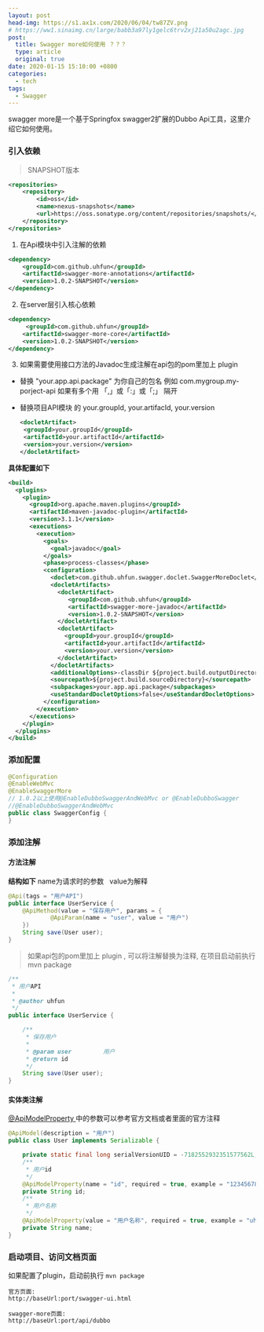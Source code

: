 ```yaml
---
layout: post
head-img: https://s1.ax1x.com/2020/06/04/tw87ZV.png
# https://ww1.sinaimg.cn/large/babb3a97ly1gelc6trv2xj21a50u2agc.jpg
post: 
  title: Swagger more如何使用 ？？？
  type: article
  original: true
date: 2020-01-15 15:10:00 +0800
categories: 
  - tech
tags: 
  - Swagger
---
```

swagger more是一个基于Springfox swagger2扩展的Dubbo Api工具，这里介绍它如何使用。

### 引入依赖
> SNAPSHOT版本

```xml
<repositories>
    <repository>
        <id>oss</id>
        <name>nexus-snapshots</name>
        <url>https://oss.sonatype.org/content/repositories/snapshots/</url>
    </repository>
</repositories>
```
1. 在Api模块中引入注解的依赖

```xml
<dependency>
    <groupId>com.github.uhfun</groupId>
    <artifactId>swagger-more-annotations</artifactId>
    <version>1.0.2-SNAPSHOT</version>
</dependency>
```
2. 在server层引入核心依赖

```xml
<dependency>
     <groupId>com.github.uhfun</groupId>
    <artifactId>swagger-more-core</artifactId>
    <version>1.0.2-SNAPSHOT</version>
</dependency>
```
3. 如果需要使用接口方法的Javadoc生成注解在api包的pom里加上 plugin    
- 替换 "your.app.api.package" 为你自己的包名
  例如 com.mygroup.my-porject-api
  如果有多个用 「,」或「:」或「;」 隔开
- 替换项目API模块 的 your.groupId, your.artifacId, your.version

   ````xml
   <docletArtifact>
   	<groupId>your.groupId</groupId>
   	<artifactId>your.artifactId</artifactId>   
   	<version>your.version</version>
   </docletArtifact>
   ````

**具体配置如下**
```xml
<build>
  <plugins>
    <plugin>
      <groupId>org.apache.maven.plugins</groupId>
      <artifactId>maven-javadoc-plugin</artifactId>
      <version>3.1.1</version>
      <executions>
        <execution>
          <goals>
            <goal>javadoc</goal>
          </goals>
          <phase>process-classes</phase>
          <configuration>
            <doclet>com.github.uhfun.swagger.doclet.SwaggerMoreDoclet</doclet>
            <docletArtifacts>
              <docletArtifact>
                 <groupId>com.github.uhfun</groupId>
                 <artifactId>swagger-more-javadoc</artifactId>
                 <version>1.0.2-SNAPSHOT</version>
              </docletArtifact>
              <docletArtifact>
                <groupId>your.groupId</groupId>
                <artifactId>your.artifactId</artifactId>
                <version>your.version</version>
              </docletArtifact>
            </docletArtifacts>
            <additionalOptions>-classDir ${project.build.outputDirectory}</additionalOptions>
            <sourcepath>${project.build.sourceDirectory}</sourcepath>
            <subpackages>your.app.api.package</subpackages>
            <useStandardDocletOptions>false</useStandardDocletOptions>
          </configuration>
        </execution>
      </executions>
    </plugin>
  </plugins>
</build>
```

### 添加配置
```java
@Configuration
@EnableWebMvc
@EnableSwaggerMore
// 1.0.2以上使用@EnableDubboSwaggerAndWebMvc or @EnableDubboSwagger
//@EnableDubboSwaggerAndWebMvc
public class SwaggerConfig {
}
```

### 添加注解
#### 方法注解
**结构如下**
name为请求时的参数   value为解释

```java
@Api(tags = "用户API")
public interface UserService {
    @ApiMethod(value = "保存用户", params = {
            @ApiParam(name = "user", value = "用户")
    })
    String save(User user);
}
```

> 如果api包的pom里加上 plugin , 可以将注解替换为注释, 在项目启动前执行mvn package

```java
/**
 * 用户API
 *
 * @author uhfun
 */
public interface UserService {

    /**
     * 保存用户
     *
     * @param user         用户
     * @return id
     */
    String save(User user);
}
```

#### 实体类注解
[@ApiModelProperty ](https://springfox.github.io/springfox/docs/current/#overriding-resolver-via-properties) 中的参数可以参考官方文档或者里面的官方注释

```java
@ApiModel(description = "用户")
public class User implements Serializable {

    private static final long serialVersionUID = -7182552932351577562L;
    /**
     * 用户id
     */
    @ApiModelProperty(name = "id", required = true, example = "123456789")
    private String id;
    /**
     * 用户名称
     */
    @ApiModelProperty(value = "用户名称", required = true, example = "uhfun")
    private String name;
}
```

### 启动项目、访问文档页面
如果配置了plugin，启动前执行 `mvn package` 

```
官方页面: 
http://baseUrl:port/swagger-ui.html

swagger-more页面:
http://baseUrl:port/api/dubbo
```

